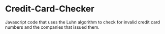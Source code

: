 # Credit-Card-Checker

Javascript code that uses the Luhn algorithm to check for invalid credit card numbers and the companies that issued them.
